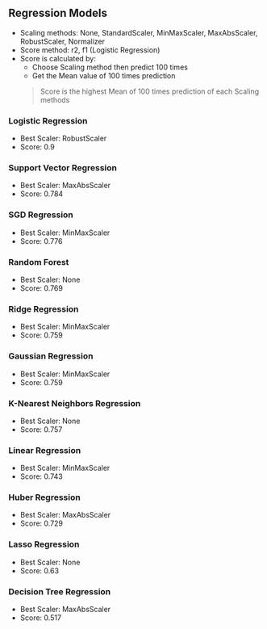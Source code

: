## Regression Models
- Scaling methods: None, StandardScaler, MinMaxScaler, MaxAbsScaler, RobustScaler, Normalizer
- Score method: r2, f1 (Logistic Regression)
- Score is calculated by:
  - Choose Scaling method then predict 100 times
  - Get the Mean value of 100 times prediction
  > Score is the highest Mean of 100 times prediction of each Scaling methods

### Logistic Regression
- Best Scaler:  RobustScaler
- Score:  0.9

### Support Vector Regression
- Best Scaler:  MaxAbsScaler
- Score:  0.784

### SGD Regression
- Best Scaler:  MinMaxScaler
- Score:  0.776

### Random Forest
- Best Scaler:  None
- Score:  0.769

### Ridge Regression
- Best Scaler:  MinMaxScaler
- Score:  0.759

### Gaussian Regression
- Best Scaler:  MinMaxScaler
- Score:  0.759

### K-Nearest Neighbors Regression 
- Best Scaler:  None
- Score:  0.757

###  Linear Regression
- Best Scaler:  MinMaxScaler
- Score:  0.743

### Huber Regression
- Best Scaler:  MaxAbsScaler
- Score:  0.729

### Lasso Regression
- Best Scaler:  None
- Score:  0.63

### Decision Tree Regression
- Best Scaler:  MaxAbsScaler
- Score:  0.517
